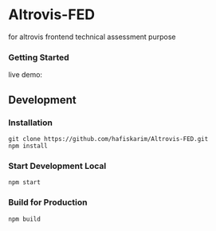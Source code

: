 # Altrovis-FED
for altrovis frontend technical assessment purpose

### Getting Started
live demo: 
## Development
### Installation
```
git clone https://github.com/hafiskarim/Altrovis-FED.git
npm install
```

### Start Development Local
```
npm start
```

### Build for Production
```
npm build
```
